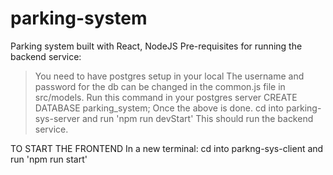 # parking-system
Parking system built with React, NodeJS
Pre-requisites for running the backend service:
> You need to have postgres setup in your local
> The username and password for the db can be changed in the common.js file in src/models.
> Run this command in your postgres server CREATE DATABASE parking_system;
Once the above is done. cd into parking-sys-server and run 'npm run devStart'
This should run the backend service.


TO START THE FRONTEND
In a new terminal: cd into parkng-sys-client and run 'npm run start'
